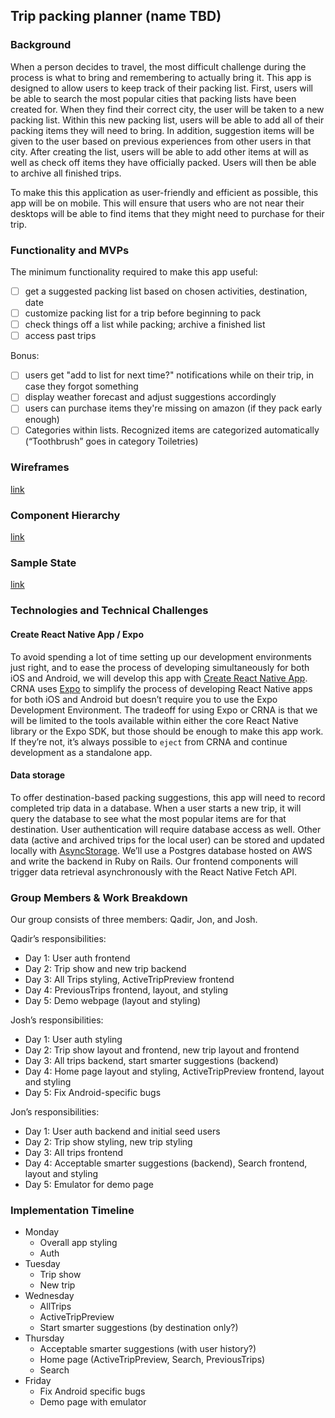 ## Trip packing planner (name TBD)

### Background

When a person decides to travel, the most difficult challenge during the process is what to bring and remembering to actually bring it. This app is designed to allow users to keep track of their packing list. First, users will be able to search the most popular cities that packing lists have been created for. When they find their correct city, the user will be taken to a new packing list. Within this new packing list, users will be able to add all of their packing items they will need to bring. In addition, suggestion items  will be given to the user based on previous experiences from other users in that city. After creating the list, users will be able to add other items at will as well as check off items they have officially packed. Users will then be able to archive all finished trips.

To make this this application as user-friendly and efficient as possible, this app will be on mobile. This will ensure that users who are not near their desktops will be able to find items that they might need to purchase for their trip.

### Functionality and MVPs

The minimum functionality required to make this app useful:

- [ ] get a suggested packing list based on chosen activities, destination, date
- [ ] customize packing list for a trip before beginning to pack
- [ ] check things off a list while packing; archive a finished list
- [ ] access past trips

Bonus:

- [ ] users get "add to list for next time?" notifications while on their trip, in case they forgot something
- [ ] display weather forecast and adjust suggestions accordingly
- [ ] users can purchase items they're missing on amazon (if they pack early enough)
- [ ] Categories within lists. Recognized items are categorized automatically (“Toothbrush” goes in category Toiletries)

### Wireframes

[link](./wireframes)

### Component Hierarchy

[link](./component_hierarchy.md)

### Sample State

[link](./sample_state.md)

### Technologies and Technical Challenges

#### Create React Native App / Expo

To avoid spending a lot of time setting up our development environments just right, and to ease the process of developing simultaneously for both iOS and Android, we will develop this app with [Create React Native App](https://github.com/react-community/create-react-native-app). CRNA uses [Expo](https://expo.io/) to simplify the process of developing React Native apps for both iOS and Android but doesn’t require you to use the Expo Development Environment. The tradeoff for using Expo or CRNA is that we will be limited to the tools available within either the core React Native library or the Expo SDK, but those should be enough to make this app work. If they’re not, it’s always possible to `eject` from CRNA and continue development as a standalone app.

#### Data storage

To offer destination-based packing suggestions, this app will need to record completed trip data in a database. When a user starts a new trip, it will query the database to see what the most popular items are for that destination. User authentication will require database access as well. Other data (active and archived trips for the local user) can be stored and updated locally with [AsyncStorage](https://facebook.github.io/react-native/docs/asyncstorage.html). We’ll use a Postgres database hosted on AWS and write the backend in Ruby on Rails. Our frontend components will trigger data retrieval asynchronously with the React Native Fetch API.

### Group Members & Work Breakdown

Our group consists of three members: Qadir, Jon, and Josh.

Qadir’s responsibilities:
  * Day 1: User auth frontend
  * Day 2: Trip show and new trip backend
  * Day 3: All Trips styling, ActiveTripPreview frontend
  * Day 4: PreviousTrips frontend, layout, and styling
  * Day 5: Demo webpage (layout and styling)

Josh’s responsibilities:
  * Day 1: User auth styling
  * Day 2: Trip show layout and frontend, new trip layout and frontend
  * Day 3: All trips backend, start smarter suggestions (backend)
  * Day 4: Home page layout and styling, ActiveTripPreview frontend, layout and styling
  * Day 5: Fix Android-specific bugs

Jon’s responsibilities:
  * Day 1: User auth backend and initial seed users
  * Day 2: Trip show styling, new trip styling
  * Day 3: All trips frontend
  * Day 4: Acceptable smarter suggestions (backend), Search frontend, layout and styling
  * Day 5: Emulator for demo page


### Implementation Timeline

* Monday
  * Overall app styling
  * Auth
* Tuesday
  * Trip show
  * New trip
* Wednesday
  * AllTrips
  * ActiveTripPreview
  * Start smarter suggestions (by destination only?)
* Thursday
  * Acceptable smarter suggestions (with user history?)
  * Home page (ActiveTripPreview, Search, PreviousTrips)
  * Search
* Friday
  * Fix Android specific bugs
  * Demo page with emulator
